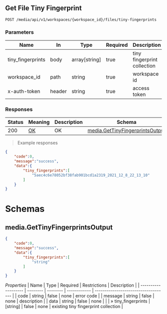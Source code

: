 ## Get File Tiny Fingerprint

<a id="opIdmedia=service-get-tiny-fingerprints"></a>


`POST /media/api/v1/workspaces/{workspace_id}/files/tiny-fingerprints`

<h3 id="获取已经存在的文件夹tiny fingerprint-parameters">Parameters</h3>

| Name             | In     | Type          | Required | Description                 |
| ---------------- | ------ | ------------- | -------- | --------------------------- |
| tiny_fingerprints | body  | array[string] | true     | tiny fingerprint collection |
| workspace_id     | path   | string        | true     | workspace id                |
| x-auth-token     | header | string        | true     | access token                |


<h3 id="获取已经存在的文件夹tiny fingerprint-responses">Responses</h3>

| Status | Meaning                                                 | Description | Schema                                                       |
| ------ | ------------------------------------------------------- | ----------- | ------------------------------------------------------------ |
| 200    | [OK](https://tools.ietf.org/html/rfc7231#section-6.3.1) | OK          | [media.GetTinyFingerprintsOutput](#schemamedia.gettinyfingerprintsoutput) |

> Example responses

```json
{
    "code":0,
    "message":"success",
    "data":{
        "tiny_fingerprints":[
            "5aec4c6e78052bf38fab901bcd1a2319_2021_12_8_22_13_10" 
        ]
    }
}
```

# Schemas

<h2 id="tocS_media.GetTinyFingerprintsOutput">media.GetTinyFingerprintsOutput</h2>

<!-- backwards compatibility -->
<a id="schemamedia.gettinyfingerprintsoutput"></a>
<a id="schema_media.GetTinyFingerprintsOutput"></a>
<a id="tocSmedia.gettinyfingerprintsoutput"></a>
<a id="tocsmedia.gettinyfingerprintsoutput"></a>

```json
{
    "code":0,
    "message":"success",
    "data":{
        "tiny_fingerprints":[
            "string"
        ]
    }
}
```

*Properties*
| Name                | Type     | Required | Restrictions | Description                          |
| ------------------- | -------- | -------- | ------------ | ------------------------------------ |
| code                | string   | false    | none         | error code                           |
| message             | string   | false    | none         | description                          |
| data                | string   | false    | none         |                                      |
| » tiny_fingerprints | [string] | false    | none         | existing tiny fingerprint collection |